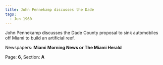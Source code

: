 ```yaml
---  
title: John Pennekamp discusses the Dade  
tags:  
  - Jun 1960  
---  
```

  
John Pennekamp discusses the Dade County proposal to sink automobiles off Miami to build an artificial reef.  
  
Newspapers: **Miami Morning News or The Miami Herald**  
  
Page: **6**, Section: **A** 
